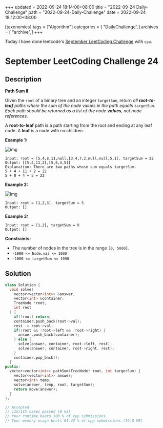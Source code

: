 +++
updated = 2022-09-24 18:14:00+08:00
title = "2022-09-24 Daily-Challenge"
path = "2022-09-24-Daily-Challenge"
date = 2022-09-24 18:12:00+08:00

[taxonomies]
tags = ["Algorithm"]
categories = [ "DailyChallenge",]
archives = [ "archive",]
+++

Today I have done leetcode's [September LeetCoding Challenge](https://leetcode.com/problems/path-sum-ii/) with `cpp`.

<!-- more -->

# September LeetCoding Challenge 24

## Description

**Path Sum II**

Given the `root` of a binary tree and an integer `targetSum`, return *all **root-to-leaf** paths where the sum of the node values in the path equals* `targetSum`*. Each path should be returned as a list of the node **values**, not node references*.

A **root-to-leaf** path is a path starting from the root and ending at any leaf node. A **leaf** is a node with no children.

 

**Example 1:**

![img](https://assets.leetcode.com/uploads/2021/01/18/pathsumii1.jpg)

```
Input: root = [5,4,8,11,null,13,4,7,2,null,null,5,1], targetSum = 22
Output: [[5,4,11,2],[5,8,4,5]]
Explanation: There are two paths whose sum equals targetSum:
5 + 4 + 11 + 2 = 22
5 + 8 + 4 + 5 = 22
```

**Example 2:**

![img](https://assets.leetcode.com/uploads/2021/01/18/pathsum2.jpg)

```
Input: root = [1,2,3], targetSum = 5
Output: []
```

**Example 3:**

```
Input: root = [1,2], targetSum = 0
Output: []
```

 

**Constraints:**

- The number of nodes in the tree is in the range `[0, 5000]`.
- `-1000 <= Node.val <= 1000`
- `-1000 <= targetSum <= 1000`

## Solution

``` cpp
class Solution {
  void solve(
    vector<vector<int>> &answer,
    vector<int> &container,
    TreeNode *root,
    int rest
  ) {
    if(!root) return;
    container.push_back(root->val);
    rest -= root->val;
    if(!rest && !root->left && !root->right) {
      answer.push_back(container);
    } else {
      solve(answer, container, root->left, rest);
      solve(answer, container, root->right, rest);
    }
    container.pop_back();
  }
public:
  vector<vector<int>> pathSum(TreeNode* root, int targetSum) {
    vector<vector<int>> answer;
    vector<int> temp;
    solve(answer, temp, root, targetSum);
    return move(answer);
  }
};

// Accepted
// 115/115 cases passed (0 ms)
// Your runtime beats 100 % of cpp submissions
// Your memory usage beats 81.42 % of cpp submissions (19.8 MB)
```
